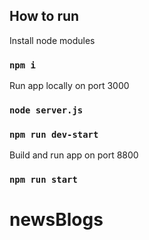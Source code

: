 ## How to run

Install node modules
### `npm i`

Run app locally on port 3000
### `node server.js`
### `npm run dev-start`


Build and run app on port 8800
### `npm run start`
# newsBlogs
